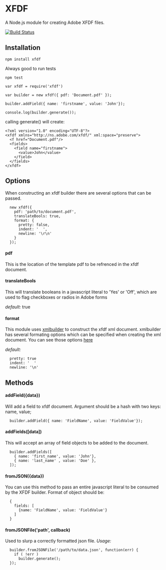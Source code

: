 # XFDF
A Node.js module for creating Adobe XFDF files.

[![Build Status](https://travis-ci.org/ScottONeal/xfdf.svg?branch=master)](https://travis-ci.org/ScottONeal/xfdf)

## Installation
```
npm install xfdf
```
Always good to run tests
```
npm test
```

```
var xfdf = require('xfdf')

var builder = new xfdf({ pdf: 'Document.pdf' });

builder.addField({ name: 'firstname', value: 'John'});

console.log(builder.generate());
```

calling generate() will create:

```
<?xml version="1.0" encoding="UTF-8"?>
<xfdf xmlns="http://ns.adobe.com/xfdf/" xml:space="preserve">
  <f href="Document.pdf"/>
  <fields>
    <field name="firstname">
      <value>John</value>
    </field>
  </fields>
</xfdf>
```

## Options

When constructing an xfdf builder there are several options that can be passed.
```
  new xfdf({
    pdf: 'path/to/document.pdf',
    translateBools: true,
    format: {
      pretty: false,
      indent: '  ',
      newline: '\r\n'
    }
  });
```

#### pdf
This is the location of the template pdf to be refrenced in the xfdf document.

#### translateBools
This will translate booleans in a javascript literal to 'Yes' or 'Off', which are used to flag checkboxes or radios in Adobe forms

*default:* true

#### format
This module uses [xmlbuilder](https://github.com/oozcitak/xmlbuilder-js) to construct the xfdf xml document. xmlbuilder has several formating options which can be specified when creating the xml document. You can see those options [here](https://github.com/oozcitak/xmlbuilder-js/wiki#converting-to-string)

*default:* 
```
  pretty: true
  indent: '  '
  newline: '\n'
```

## Methods

#### addField({data})

Will add a field to xfdf document.
Argument should be a hash with two keys: name, value;
```
  builder.addField({ name: 'FieldName', value: 'FieldValue'});
```

#### addFields([data])

This will accept an array of field objects to be added to the document.
```
  builder.addFields([
    { name: 'first_name', value: 'John'},
    { name: 'last_name' , value: 'Doe' },
  ]);
```

#### fromJSON({data})

You can use this method to pass an entire javascript literal to be consumed by the XFDF builder.
Format of object should be:
```
  {
    fields: [
      {name: 'FieldName', value: 'FieldValue'}
    ]
  }
```

#### fromJSONFile('path', callback)

Used to slurp a correctly formatted json file.
*Usage:*
```
  builder.fromJSONFile('/path/to/data.json', function(err) {
    if ( !err ) 
      builder.generate(); 
  });
```
